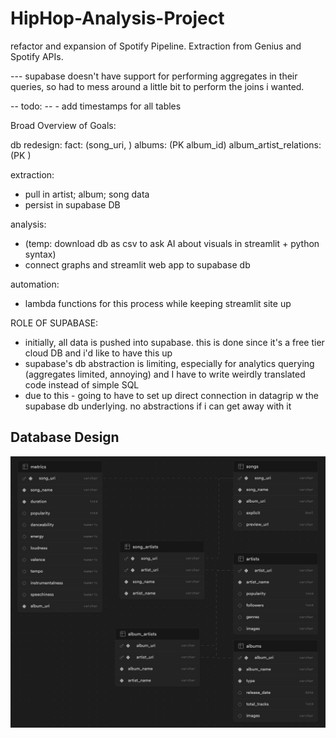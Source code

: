# HipHop-Analysis-Project
refactor and expansion of Spotify Pipeline. Extraction from Genius and Spotify APIs.

--- supabase doesn't have support for performing aggregates in their queries, so had to mess around a little bit to perform the joins i wanted. 

-- todo:
--  - add timestamps for all tables

Broad Overview of Goals:

db redesign:
fact: (song_uri, )
albums: (PK album_id)
album_artist_relations: (PK )


extraction:
- pull in artist; album; song data
- persist in supabase DB

analysis:
- (temp: download db as csv to ask AI about visuals in streamlit + python syntax)
- connect graphs and streamlit web app to supabase db

automation:
- lambda functions for this process while keeping streamlit site up


ROLE OF SUPABASE:
- initially, all data is pushed into supabase. this is done since it's a free tier cloud DB and i'd like to have this up
- supabase's db abstraction is limiting, especially for analytics querying (aggregates limited, annoying) and I have to write weirdly translated code instead of simple SQL
- due to this - going to have to set up direct connection in datagrip w the supabase db underlying. no abstractions if i can get away with it


## Database Design

![Design](https://github.com/garcgabe/HipHop-Analysis-Project/blob/main/hh_db_design.png "Storage of Albums, Artists, Songs, and Relationships")
